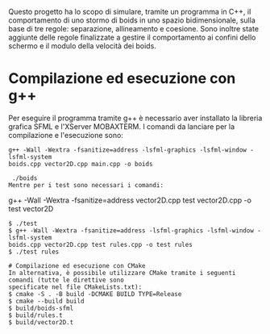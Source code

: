 Questo progetto ha lo scopo di simulare, tramite un programma in C++, il comportamento di
uno stormo di boids in uno spazio bidimensionale, sulla base di tre regole: separazione, allineamento
e coesione. Sono inoltre state aggiunte delle regole finalizzate a gestire il comportamento ai confini
dello schermo e il modulo della velocità dei boids.

# Compilazione ed esecuzione con g++
Per eseguire il programma tramite g++ è necessario aver installato la libreria grafica SFML e l'XServer MOBAXTERM.
I comandi da lanciare per la compilazione e l'esecuzione sono:
```
g++ -Wall -Wextra -fsanitize=address -lsfml-graphics -lsfml-window -lsfml-system
boids.cpp vector2D.cpp main.cpp -o boids
```
```
 ./boids
Mentre per i test sono necessari i comandi:
```
g++ -Wall -Wextra -fsanitize=address vector2D.cpp test vector2D.cpp -o test vector2D
```
$ ./test
$ g++ -Wall -Wextra -fsanitize=address -lsfml-graphics -lsfml-window -lsfml-system
boids.cpp vector2D.cpp test rules.cpp -o test rules
$ ./test rules

# Compilazione ed esecuzione con CMake
In alternativa, è possibile utilizzare CMake tramite i seguenti comandi (tutte le direttive sono
specificate nel file CMakeLists.txt):
$ cmake -S . -B build -DCMAKE BUILD TYPE=Release
$ cmake --build build
$ build/boids-sfml 
$ build/rules.t 
$ build/vector2D.t 
